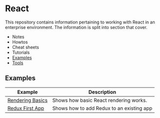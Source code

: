 # React

This repository contains information pertaining to working with React in an enterprise environment. The information is split into section that cover.

* Notes 
* Howtos
* Cheat sheets
* Tutorials
* [Examples](./docs/examples/README.MD)
* [Tools](./docs/tools/README.MD)

## Examples

| Example                                                | Description                               |
| -------------------------------------------------------| ------------------------------------------|
| [Rendering Basics](./docs/examples/rendering-basics/README.md)       | Shows how basic React rendering works.    |
| [Redux First App](./docs/examples/redux-first-app/README.md)         | Shows how to add Redux to an existing app |